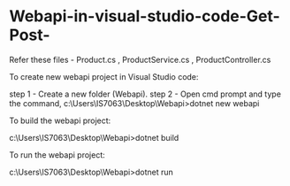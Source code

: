 # Webapi-in-visual-studio-code-Get-Post-

Refer these files - Product.cs , ProductService.cs , ProductController.cs

To create new webapi project in Visual Studio code:

   step 1 - Create a new folder (Webapi).
   step 2 - Open cmd prompt and type the command,
      c:\Users\IS7063\Desktop\Webapi>dotnet new webapi
      
      
To build the webapi project:

   c:\Users\IS7063\Desktop\Webapi>dotnet build
   

To run the webapi project:

   c:\Users\IS7063\Desktop\Webapi>dotnet run
   
   
   
  
